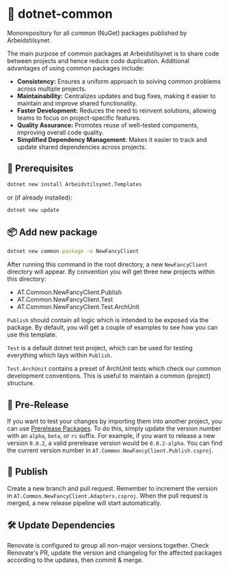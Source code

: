 # 🌈 dotnet-common

Monorepository for all common (NuGet) packages published by Arbeidstilsynet.

The main purpose of common packages at Arbeidstilsynet is to share code between projects and hence reduce code duplication. Additional advantages of using common packages include:

- **Consistency:** Ensures a uniform approach to solving common problems across multiple projects.
- **Maintainability:** Centralizes updates and bug fixes, making it easier to maintain and improve shared functionality.
- **Faster Development:** Reduces the need to reinvent solutions, allowing teams to focus on project-specific features.
- **Quality Assurance:** Promotes reuse of well-tested components, improving overall code quality.
- **Simplified Dependency Management:** Makes it easier to track and update shared dependencies across projects.

## 🔧 Prerequisites

```cmd
dotnet new install Arbeidstilsynet.Templates
```

or (if already installed):

```cmd
dotnet new update
```

## 📦 Add new package

```cmd
dotnet new common-package -n NewFancyClient
```

After running this command in the root directory, a new `NewFancyClient` directory will appear.
By convention you will get three new projects within this directory:

- AT.Common.NewFancyClient.Publish
- AT.Common.NewFancyClient.Test
- AT.Common.NewFancyClient.Test.ArchUnit

`Publish` should contain all logic which is intended to be exposed via the package. By default, you will get a couple of examples to see how you can use this template.

`Test` is a default dotnet test project, which can be used for testing everything which lays within `Publish`.

`Test.ArchUnit` contains a preset of ArchUnit tests which check our common development conventions. This is useful to maintain a common (project) structure.

## 🚧 Pre-Release

If you want to test your changes by importing them into another project, you can use [Prerelease Packages](https://learn.microsoft.com/en-us/nuget/create-packages/prerelease-packages). To do this, simply update the version number with an `alpha`, `beta`, or `rc` suffix. For example, if you want to release a new version `0.0.2`, a valid prerelease version would be `0.0.2-alpha`. You can find the current version number in `AT.Common.NewFancyClient.Publish.csproj`.

## 🚀 Publish
Create a new branch and pull request. Remember to increment the version in `AT.Common.NewFancyClient.Adapters.csproj`. When the pull request is merged, a new release pipeline will start automatically.

## 🛠️ Update Dependencies

Renovate is configured to group all non-major versions together. Check Renovate's PR, update the version and changelog for the affected packages according to the updates, then commit & merge.
